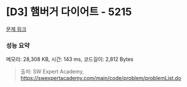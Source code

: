 # [D3] 햄버거 다이어트 - 5215 

[문제 링크](https://swexpertacademy.com/main/code/problem/problemDetail.do?contestProbId=AWT-lPB6dHUDFAVT) 

### 성능 요약

메모리: 28,308 KB, 시간: 143 ms, 코드길이: 2,812 Bytes



> 출처: SW Expert Academy, https://swexpertacademy.com/main/code/problem/problemList.do